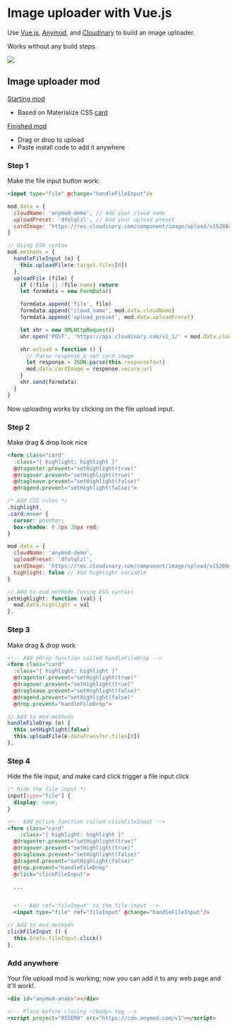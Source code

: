 # Image uploader with Vue.js

Use [Vue.js](https://vuejs.org/v2/guide/instance.html#Data-and-Methods), [Anymod](https://anymod.com), and [Cloudinary](https://cloudinary.com) to build an image uploader.

Works without any build steps.

<img src="https://res.cloudinary.com/component/image/upload/v1528852456/uploader_pzc0ty.png">

## Image uploader mod

[Starting mod](https://anymod.com/mod/rdmao)
- Based on Materialize CSS [card](https://materializecss.com/cards.html)

[Finished mod](https://anymod.com/mod/anabo)
- Drag or drop to upload
- Paste install code to add it anywhere

### Step 1

Make the file input button work:

```html
<input type="file" @change="handleFileInput"/>
```

```js
mod.data = {
  cloudName: 'anymod-demo', // Add your cloud name
  uploadPreset: 'dfolqlzl', // Add your upload preset
  cardImage: 'https://res.cloudinary.com/component/image/upload/v1528847502/upload-arrow.png',
}

// Using ES6 syntax
mod.methods = {
  handleFileInput (e) {
    this.uploadFile(e.target.files[0])
  },
  uploadFile (file) {
    if (!file || !file.name) return
    let formdata = new FormData()

    formdata.append('file', file)
    formdata.append('cloud_name', mod.data.cloudName)
    formdata.append('upload_preset', mod.data.uploadPreset)

    let xhr = new XMLHttpRequest()
    xhr.open('POST', 'https://api.cloudinary.com/v1_1/' + mod.data.cloudName + '/image/upload', true)

    xhr.onload = function () {
      // Parse response & set card image
      let response = JSON.parse(this.responseText)
      mod.data.cardImage = response.secure_url
    }
    xhr.send(formdata)
  }
}
```

Now uploading works by clicking on the file upload input.

### Step 2

Make drag & drop look nice

```html
<form class="card"
  :class="{ highlight: highlight }"
  @dragenter.prevent="setHighlight(true)"
  @dragover.prevent="setHighlight(true)"
  @dragleave.prevent="setHighlight(false)"
  @dragend.prevent="setHighlight(false)">
```

```css
/* Add CSS rules */
.highlight,
.card:hover {
  cursor: pointer;
  box-shadow: 0 3px 30px red;
}
```

```js
mod.data = {
  cloudName: 'anymod-demo',
  uploadPreset: 'dfolqlzl',
  cardImage: 'https://res.cloudinary.com/component/image/upload/v1528847502/upload-arrow.png',
  highlight: false // Add highlight variable
}
```

```js
// Add to mod.methods (using ES5 syntax)
setHighlight: function (val) {
  mod.data.highlight = val
},
```

### Step 3

Make drag & drop work

```html
<!-- Add @drop function called handleFileDrop -->
<form class="card"
  :class="{ highlight: highlight }"
  @dragenter.prevent="setHighlight(true)"
  @dragover.prevent="setHighlight(true)"
  @dragleave.prevent="setHighlight(false)"
  @dragend.prevent="setHighlight(false)"
  @drop.prevent="handleFileDrop">
```

```js
// Add to mod.methods 
handleFileDrop (e) {
  this.setHighlight(false)
  this.uploadFile(e.dataTransfer.files[0])
},
```

### Step 4

Hide the file input, and make card click trigger a file input click

```css
/* Hide the file input */
input[type="file"] {
  display: none;	
}
```

```html
<!-- Add @click function called clickFileInput -->
<form class="card"
	:class="{ highlight: highlight }"
  @dragenter.prevent="setHighlight(true)"
  @dragover.prevent="setHighlight(true)"
  @dragleave.prevent="setHighlight(false)"
  @dragend.prevent="setHighlight(false)"
  @drop.prevent="handleFileDrop"
  @click="clickFileInput">

  ...


  <!-- Add ref="fileInput" to the file input -->
  <input type="file" ref="fileInput" @change="handleFileInput"/>
```

```js
// Add to mod.methods 
clickFileInput () {
  this.$refs.fileInput.click()	
},
```

### Add anywhere

Your file upload mod is working; now you can add it to any web page and it'll work!.

```html
<div id="anymod-anabo"></div>

<!-- Place before closing </body> tag -->
<script project="855EM8" src="https://cdn.anymod.com/v1"></script>
```